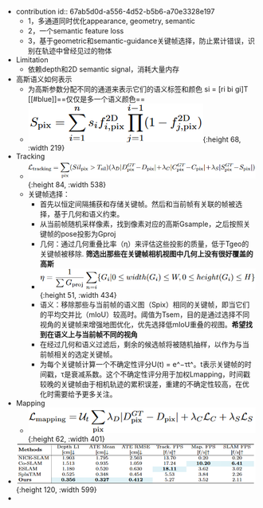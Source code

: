 - contribution
  id:: 67ab5d0d-a556-4d52-b5b6-a70e3328e197
	- 1，多通道同时优化appearance, geometry, semantic
	- 2，一个semantic feature loss
	- 3，基于geometric和semantic-guidance关键帧选择，防止累计错误，识别在轨迹中曾经见过的物体
- Limitation
	- 依赖depth和2D semantic signal，消耗大量内存
- 高斯语义如何表示
	- 为高斯参数分配不同的通道来表示它们的语义标签和颜色 si = [ri bi gi]T [[#blue]]==仅仅是多一个语义颜色==
	- ![Replaced by Image Uploader](https://raw.githubusercontent.com/Laura-Ting/blog-images/master/202502131104517.png){:height 68, :width 219}
- Tracking
	- ![Replaced by Image Uploader](https://raw.githubusercontent.com/Laura-Ting/blog-images/master/202502131107924.png){:height 84, :width 538}
	- 关键帧选择：
		- 首先以恒定间隔捕获和存储关键帧。然后和当前帧有关联的帧被选择，基于几何和语义约束。
		- 从当前帧随机采样像素，找到像素对应的高斯Gsample，之后按照关键帧的pose投影为Gproj
		- 几何：通过几何重叠比率（η）来评估这些投影的质量，低于Tgeo的关键帧被移除. **筛选出那些在关键帧相机视图中几何上没有很好覆盖的高斯**
		- ![Replaced by Image Uploader](https://raw.githubusercontent.com/Laura-Ting/blog-images/master/202502131123562.png){:height 51, :width 434}
		- 语义：移除那些与当前帧的语义图（Spix）相同的关键帧，即当它们的平均交并比（mIoU）较高时。阈值为Tsem，目的是通过选择不同视角的关键帧来增强地图优化，优先选择低mIoU重叠的视图。**希望找到在语义上与当前帧不同的视角**
		- 在经过几何和语义过滤后，剩余的候选帧将被随机抽样，以作为与当前帧相关的选定关键帧。
		- 为每个关键帧计算一个不确定性评分U(t) = e^−τt^。t表示关键帧的时间戳，τ是衰减系数。这个不确定性评分用于加权Lmapping，时间戳较晚的关键帧由于相机轨迹的累积误差，重建的不确定性较高，在优化时需要给予更多关注。
- Mapping
	- ![Replaced by Image Uploader](https://raw.githubusercontent.com/Laura-Ting/blog-images/master/202502131133008.png){:height 62, :width 401}
- ![Replaced by Image Uploader](https://raw.githubusercontent.com/Laura-Ting/blog-images/master/202502131139396.png){:height 120, :width 599}
-
